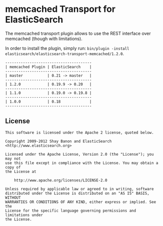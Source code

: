 memcached Transport for ElasticSearch
==================================

The memcached transport plugin allows to use the REST interface over memcached (though with limitations).

In order to install the plugin, simply run: `bin/plugin -install elasticsearch/elasticsearch-transport-memcached/1.2.0`.

    ---------------------------------------
    | memcached Plugin | ElasticSearch    |
    ---------------------------------------
    | master           | 0.21 -> master   |
    ---------------------------------------
    | 1.2.0            | 0.19.9 -> 0.20   |
    ---------------------------------------
    | 1.1.0            | 0.19.0 -> 0.19.8 |
    ---------------------------------------
    | 1.0.0            | 0.18             |
    ---------------------------------------

License
-------

    This software is licensed under the Apache 2 license, quoted below.

    Copyright 2009-2012 Shay Banon and ElasticSearch <http://www.elasticsearch.org>

    Licensed under the Apache License, Version 2.0 (the "License"); you may not
    use this file except in compliance with the License. You may obtain a copy of
    the License at

        http://www.apache.org/licenses/LICENSE-2.0

    Unless required by applicable law or agreed to in writing, software
    distributed under the License is distributed on an "AS IS" BASIS, WITHOUT
    WARRANTIES OR CONDITIONS OF ANY KIND, either express or implied. See the
    License for the specific language governing permissions and limitations under
    the License.

